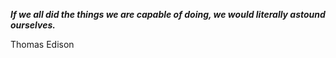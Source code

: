 _**If we all did the things we are capable of doing, we would literally astound ourselves.**_

Thomas Edison